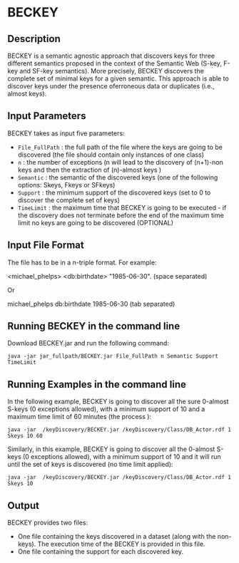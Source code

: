 # BECKEY

## Description
 BECKEY is a semantic agnostic approach that discovers keys for three different semantics proposed in the context of the Semantic Web (S-key, F-key and SF-key semantics). More precisely, BECKEY discovers the complete set of minimal keys for a given semantic. This approach is able to discover keys under the presence oferroneous data or duplicates (i.e., almost keys). 

## Input Parameters 
BECKEY takes as input five parameters:
- `File_FullPath` : the full path of the file where the keys are going to be discovered (the file should contain only instances of one class)
- `n` : the number of exceptions (n will lead to the discovery of (n+1)-non keys and then the extraction of (n)-almost keys
)
- `Semantic` : the semantic of the discovered keys (one of the following options: Skeys, Fkeys or SFkeys) 
- `Support` : the minimum support of the discovered keys (set to 0 to discover the complete set of keys)
- `TimeLimit` : the maximum time that BECKEY is going to be executed - if the discovery does not terminate before the end of the maximum time limit no keys are going to be discovered  (OPTIONAL)

## Input File Format 
The file has to be in a n-triple format. For example: 

\<michael_phelps\> \<db:birthdate\> "1985-06-30".   (space separated)

Or

michael_phelps db:birthdate  1985-06-30   (tab separated)



## Running BECKEY in the command line
Download BECKEY.jar and run the following command: 

```java -jar jar_fullpath/BECKEY.jar File_FullPath n Semantic Support TimeLimit ```

## Running Examples in the command line
In the following example, BECKEY is going to discover all the sure 0-almost S-keys (0 exceptions allowed), with a minimum support of 10 and a maximum time limit of 60 minutes (the process ):

```java -jar  /keyDiscovery/BECKEY.jar /keyDiscovery/Class/DB_Actor.rdf 1 Skeys 10 60```

Similarly, in this example, BECKEY is going to discover all the 0-almost S-keys (0 exceptions allowed), with a minimum support of 10 and it will run until the set of keys is discovered (no time limit applied):

```java -jar  /keyDiscovery/BECKEY.jar /keyDiscovery/Class/DB_Actor.rdf 1 Skeys 10 ```

## Output
BECKEY provides two files:
- One file containing the keys discovered in a dataset (along with the non-keys). The execution time of the BECKEY is provided in this file.
- One file containing the support for each discovered key.

